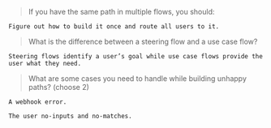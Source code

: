 >If you have the same path in multiple flows, you should:
```
Figure out how to build it once and route all users to it.
```

>What is the difference between a steering flow and a use case flow?
```
Steering flows identify a user’s goal while use case flows provide the user what they need.
```

>What are some cases you need to handle while building unhappy paths? (choose 2)
```
A webhook error.
```
```
The user no-inputs and no-matches.
```